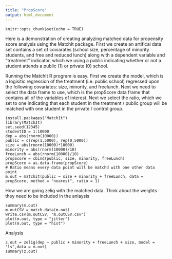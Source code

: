```yaml
---
title: "PropScore"
output: html_document
---
```


```{r setup, include=FALSE}
knitr::opts_chunk$set(echo = TRUE)
```
Here is a demonstration of creating analyzing matched data for propensity score analysis using the MatchIt package.  First we create an artifical data set contains a set of coviarates (school size, percentage of minority students, and free and reduced lunch) along with a dependent variable and "treatment" indicator, which we using a public indicating whether or not a student attends a public (1) or private (0) school.  

Running the MatchIt R program is easy.  First we create the model, which is a logisitic regression of the treatment (i.e. public school) regressed upon the following covariates: size, minority, and freelunch.  Next we need to select the data frame to use, which is the propScore data frame that contains all of the variables of interest.  Next we select the ratio, which we set to one indicating that each student in the treatment / public group will be matched with one student in the private / control group.  
```{r}
install.packages("MatchIt")
library(MatchIt)
set.seed(12345)
studentID = 1:10000
dep = abs(rnorm(10000))
public = c(rep(1,5000), rep(0,5000))
size = abs(rnorm(10000)*10000)
minority = abs(rnorm(10000)/10)
freeLunch = abs(rnorm(10000)/10)
propScore = cbind(public, size, minority, freeLunch)
propScore = as.data.frame(propScore)
# Ratio means every data point will be matchd with one other data point
m.out = matchit(public ~ size + minority + freeLunch, data = propScore, method = "nearest", ratio = 1)
```
How we are going zelig with the matched data.  Think about the weights they need to be included in the anlaysis
```{r}
summary(m.out)
m.outCSV = match.data(m.out) 
write.csv(m.outCSV, "m.outCSV.csv")
plot(m.out, type = "jitter")
plot(m.out, type = "hist")
```
Analysis
```{r}
z.out = zelig(dep ~ public + minority + freeLunch + size, model = "ls",data = m.out)
summary(z.out)
```


